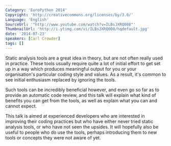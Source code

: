 ```yaml
---
Category: 'EuroPython 2014'
Copyright: 'http://creativecommons.org/licenses/by/3.0/'
Language: 'English'
SourceUrl: '"http://www.youtube.com/watch?v=ILBsJXRQ008"'
ThumbnailUrl: 'http://i.ytimg.com/vi/ILBsJXRQ008/hqdefault.jpg'
date: '2014-07-23'
speakers: [Carl Crowder]
tags: []
---
```

Static analysis tools are a great idea in theory, but are not often really used in practice. These tools usually require quite a lot of initial effort to get set up in a way which produces meaningful output for you or your organisation's particular coding style and values. As a result, it's common to see initial enthusiasm replaced by ignoring the tools.

Such tools can be incredibly beneficial however, and even go so far as to provide an automatic code review, and this talk will explain what kind of benefits you can get from the tools, as well as explain what you can and cannot expect. 

This talk is aimed at experienced developers who are interested in improving their coding practices but who have either never tried static analysis tools, or who have not seen the upsides. It will hopefully also be useful to people who do use the tools, perhaps introducing them to new tools or concepts they were not aware of yet.